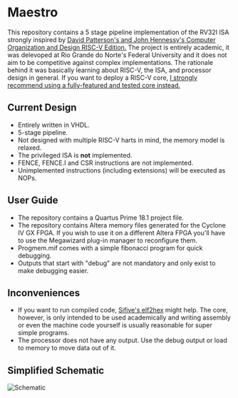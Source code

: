 # Maestro
This repository contains a 5 stage pipeline implementation of the RV32I ISA strongly inspired by [David Patterson's and John Hennessy's Computer Organization and Design RISC-V Edition.](https://www.amazon.com/dp/0128122757) The project is entirely academic, it was delevoped at Rio Grande do Norte's Federal University and it does not aim to be competitive against complex implementations. The rationale behind it was basically learning about RISC-V, the ISA, and processor design in general. If you want to deploy a RISC-V core, [I strongly recommend using a fully-featured and tested core instead.](https://github.com/riscv/riscv-wiki/wiki/RISC-V-Cores-and-SoCs)  

## Current Design
- Entirely written in VHDL.
- 5-stage pipeline.
- Not designed with multiple RISC-V harts in mind, the memory model is relaxed.
- The privileged ISA is **not** implemented.
- FENCE, FENCE.I and CSR instructions are not implemented.
- Unimplemented instructions (including extensions) will be executed as NOPs.

## User Guide
- The repository contains a Quartus Prime 18.1 project file.
- The repository contains Altera memory files generated for the Cyclone IV GX FPGA. If you wish to use it on a different Altera FPGA you'll have to use the Megawizard plug-in manager to reconfigure them.
- Progmem.mif comes with a simple fibonacci program for quick debugging.
- Outputs that start with "debug" are not mandatory and only exist to make debugging easier.

## Inconveniences
- If you want to run compiled code, [Sifive's elf2hex](https://github.com/sifive/elf2hex) might help. The core, however, is only intended to be used academically and writing assembly or even the machine code yourself is usually reasonable for super simple programs.
- The processor does not have any output. Use the debug output or load to memory to move data out of it. 

## Simplified Schematic
![Schematic](https://raw.githubusercontent.com/Artoriuz/maestro/master/images/schematic.png)
